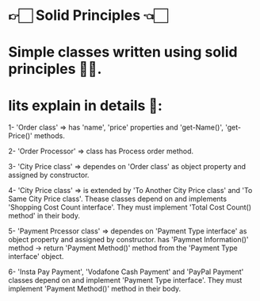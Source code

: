 # 👉🏻 Solid Principles 👈🏻

# Simple classes written using solid principles 🤏🏻.

# lits explain in details 🤩:

1- 'Order class' => has 'name', 'price' properties and 'get-Name()', 'get-Price()' methods.

2- 'Order Processor' => class has Process order method.

3- 'City Price class' => dependes on 'Order class' as object property and assigned by constructor.

4- 'City Price class' => is extended by 'To Another City Price class' and 'To Same City Price class'.
Thease classes depend on and implements 'Shopping Cost Count interface'.
They must implement 'Total Cost Count() method' in their body.

5- 'Payment Prcessor class' =>  dependes on 'Payment Type interface' as object property and assigned by constructor.
has 'Paymnet Information()' method -> return 'Payment Method()' method from the 'Payment Type interface' object.

6- 'Insta Pay Payment', 'Vodafone Cash Payment' and 'PayPal Payment' classes depend on and implement 'Payment Type interface'.
They must implement 'Payment Method()' method in their body.
